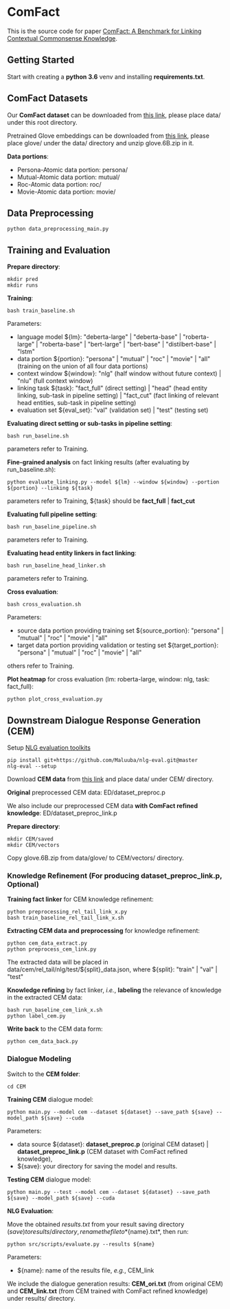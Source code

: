# ComFact
This is the source code for paper [ComFact: A Benchmark for Linking Contextual Commonsense Knowledge](https://arxiv.org/abs/2210.12678).


## Getting Started
Start with creating a **python 3.6** venv and installing **requirements.txt**.


## ComFact Datasets
Our **ComFact dataset** can be downloaded from [this link](https://drive.google.com/file/d/1nbQiASv32WTGVo5TQHatJbxBlz2HtMRP/view?usp=sharing), please place data/ under this root directory.

Pretrained Glove embeddings can be downloaded from [this link](https://drive.google.com/file/d/17a-sYMpS1hBYpavlq3tliZG7MKLWJHxB/view?usp=sharing), please place glove/ under the data/ directory and unzip glove.6B.zip in it.

**Data portions**:
- Persona-Atomic data portion: persona/
- Mutual-Atomic data portion: mutual/
- Roc-Atomic data portion: roc/
- Movie-Atomic data portion: movie/

## Data Preprocessing
```
python data_preprocessing_main.py
```

## Training and Evaluation
**Prepare directory**:
```
mkdir pred
mkdir runs
```

**Training**:
```
bash train_baseline.sh
```
Parameters:
- language model ${lm}: "deberta-large" | "deberta-base" | "roberta-large" | "roberta-base" | "bert-large" | "bert-base" | "distilbert-base" | "lstm"
- data portion ${portion}: "persona" | "mutual" | "roc" | "movie" | "all" (training on the union of all four data portions)
- context window ${window}: "nlg" (half window without future context) | "nlu" (full context window)
- linking task ${task}: "fact_full" (direct setting) | "head" (head entity linking, sub-task in pipeline setting) | "fact_cut" (fact linking of relevant head entities, sub-task in pipeline setting)
- evaluation set ${eval_set}: "val" (validation set) | "test" (testing set)


**Evaluating direct setting or sub-tasks in pipeline setting**:
```
bash run_baseline.sh
```
parameters refer to Training.


**Fine-grained analysis** on fact linking results (after evaluating by run_baseline.sh):
```
python evaluate_linking.py --model ${lm} --window ${window} --portion ${portion} --linking ${task}
```
parameters refer to Training, ${task} should be **fact_full** | **fact_cut**


**Evaluating full pipeline setting**:
```
bash run_baseline_pipeline.sh
```
parameters refer to Training.


**Evaluating head entity linkers in fact linking**:
```
bash run_baseline_head_linker.sh
```
parameters refer to Training.


**Cross evaluation**:
```
bash cross_evaluation.sh
```
Parameters:
- source data portion providing training set ${source_portion}: "persona" | "mutual" | "roc" | "movie" | "all"
- target data portion providing validation or testing set ${target_portion}: "persona" | "mutual" | "roc" | "movie" | "all"

others refer to Training.


**Plot heatmap** for cross evaluation (lm: roberta-large, window: nlg, task: fact_full):
```
python plot_cross_evaluation.py
```

## Downstream Dialogue Response Generation (CEM)
Setup [NLG evaluation toolkits](https://github.com/Maluuba/nlg-eval)
```
pip install git+https://github.com/Maluuba/nlg-eval.git@master
nlg-eval --setup
```

Download **CEM data** from [this link](https://drive.google.com/file/d/1p_70KLQzoqW92YexDyVlhKB4k9Mikv4E/view?usp=sharing) and place data/ under CEM/ directory.

**Original** preprocessed CEM data: ED/dataset_preproc.p

We also include our preprocessed CEM data **with ComFact refined knowledge**: ED/dataset_preproc_link.p

**Prepare directory**:
```
mkdir CEM/saved
mkdir CEM/vectors
```
Copy glove.6B.zip from data/glove/ to CEM/vectors/ directory.

### Knowledge Refinement (For producing dataset_preproc_link.p, Optional)

**Training fact linker** for CEM knowledge refinement:
```
python preprocessing_rel_tail_link_x.py
bash train_baseline_rel_tail_link_x.sh
```

**Extracting CEM data and preprocessing** for knowledge refinement:
```
python cem_data_extract.py
python preprocess_cem_link.py
```
The extracted data will be placed in data/cem/rel_tail/nlg/test/${split}_data.json, where ${split}: "train" | "val" | "test"

**Knowledge refining** by fact linker, *i.e.*, **labeling** the relevance of knowledge in the extracted CEM data:
```
bash run_baseline_cem_link_x.sh
python label_cem.py
```

**Write back** to the CEM data form:
```
python cem_data_back.py
```

### Dialogue Modeling
Switch to the **CEM folder**:
```
cd CEM
```

**Training CEM** dialogue model:
```
python main.py --model cem --dataset ${dataset} --save_path ${save} --model_path ${save} --cuda
```
Parameters:
- data source ${dataset}: **dataset_preproc.p** (original CEM dataset) | **dataset_preproc_link.p** (CEM dataset with ComFact refined knowledge),
- ${save}: your directory for saving the model and results.

**Testing CEM** dialogue model:
```
python main.py --test --model cem --dataset ${dataset} --save_path ${save} --model_path ${save} --cuda
```

**NLG Evaluation**:

Move the obtained *results.txt* from your result saving directory (${save}) to results/ directory, rename the file to *${name}.txt*, then run:
```
python src/scripts/evaluate.py --results ${name}
```
Parameters:
- ${name}: name of the results file, *e.g.*, CEM_link

We include the dialogue generation results: **CEM_ori.txt** (from original CEM) and **CEM_link.txt** (from CEM trained with ComFact refined knowledge) under results/ directory.
